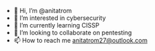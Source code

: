 - 👋 Hi, I’m @anitatrom
- 👀 I’m interested in cybersecurity
- 🌱 I’m currently learning CISSP
- 💞️ I’m looking to collaborate on pentesting
- 📫 How to reach me anitatrom27@outlook.com

<!---
anitatrom/anitatrom is a ✨ special ✨ repository because its `README.md` (this file) appears on your GitHub profile.
You can click the Preview link to take a look at your changes.
--->
